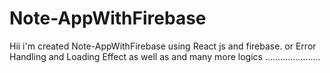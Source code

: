 # Note-AppWithFirebase
Hii  i'm  created Note-AppWithFirebase  using React js and firebase. or Error Handling and Loading Effect as well as and many more logics ......................

